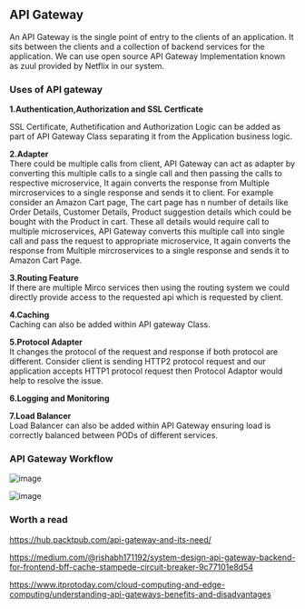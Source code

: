 ## API Gateway

An API Gateway is the single point of entry to the clients of an application. It sits between the clients and a collection of backend services for the application.
We can use open source API Gateway Implementation known as zuul provided by Netflix in our system.

### Uses of API gateway

**1.Authentication,Authorization and SSL Certficate**

SSL Certificate, Authetification and Authorization Logic can be added as part of API Gateway Class separating it from the Application business logic.

**2.Adapter**</br>
There could be multiple calls from client, API Gateway can act as adapter by converting this multiple calls to a single call and then passing the calls to respective microservice, It again converts the response from Multiple mircroservices to a single response and sends it to client. For example consider an Amazon Cart page, The cart page has n number of details like Order Details, Customer Details, Product suggestion details which could be bought with the Product in cart. These all details would require call to multiple microservices, API Gateway converts this multiple call into single call and pass the request to appropriate microservice, It again converts the response from Multiple mircroservices to a single response and sends it to Amazon Cart Page.

**3.Routing Feature**</br>
If there are multiple Mirco services then using the routing system we could directly provide access to the requested api which is requested  by client.

**4.Caching**</br>
Caching can also be added within API gateway Class.

**5.Protocol Adapter**</br>
It changes the protocol of the request and response if both protocol are different. Consider client is sending HTTP2 protocol request and our application accepts HTTP1 
protocol request then Protocol Adaptor would help to resolve the issue.

**6.Logging and Monitoring**

**7.Load Balancer**</br>
Load Balancer can also be added within API Gateway ensuring load is correctly balanced between PODs of different services.



### API Gateway Workflow

![image](https://user-images.githubusercontent.com/52998083/220303233-918604d0-a923-44dd-92be-62d7fa55c7f9.png)

![image](https://user-images.githubusercontent.com/52998083/220307377-84c7dbcb-bf5f-4900-9fa8-669c73202e3e.png)


### Worth a read

https://hub.packtpub.com/api-gateway-and-its-need/

https://medium.com/@rishabh171192/system-design-api-gateway-backend-for-frontend-bff-cache-stampede-circuit-breaker-9c77101e8d54

https://www.itprotoday.com/cloud-computing-and-edge-computing/understanding-api-gateways-benefits-and-disadvantages




